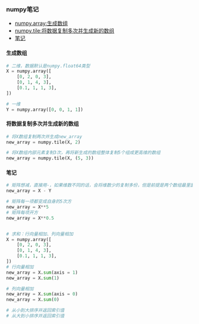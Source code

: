 ### numpy笔记
- [numpy.array:生成数组](#生成数组)
- [numpy.tile:将数据复制多次并生成新的数组](#将数据复制多次并生成新的数组)
- [笔记](#笔记)


#### 生成数组
```python
# 二维，数据默认是numpy.float64类型
X = numpy.array([
	[0, 2, 0, 3],
	[0, 1, 4, 3],
	[0.1, 1, 1, 3],
])

# 一维
Y = numpy.array([0, 0, 1, 1])
```

#### 将数据复制多次并生成新的数组
```python
# 将X数组复制两次并生成new_array
new_array = numpy.tile(X, 2)

# 将X数组内部元素复制3次，再将新生成的数组整体复制5个组成更高维的数组
new_array = numpy.tile(X, (5, 3))
```

#### 笔记
```python
# 矩阵想减，直接用-，如果维数不同的话，会将维数少的复制多份，但是前提是两个数组最里面的那维数组的长度是一样的
new_array = X - Y

# 矩阵每一项都变成自身的5次方
new_array = X**5
# 矩阵每项开方
new_array = X**0.5


# 求和：行向量相加、列向量相加
X = numpy.array([
	[0, 2, 0, 3],
	[0, 1, 4, 3],
	[0.1, 1, 1, 3],
])
# 行向量相加
new_array = X.sum(axis = 1)
new_array = X.sum(1)

# 列向量相加
new_array = X.sum(axis = 0)
new_array = X.sum(0)

# 从小到大排序并返回索引值
# 从大到小排序并返回索引值

```
